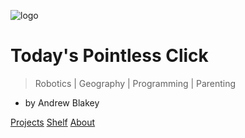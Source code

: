 <!-- _coverpage.md -->

![logo](/assets/cursor.png)

# Today's Pointless Click

> Robotics | Geography | Programming | Parenting

- by Andrew Blakey

[Projects](/projects/index)
[Shelf](/shelf/index)
[About](/about)

